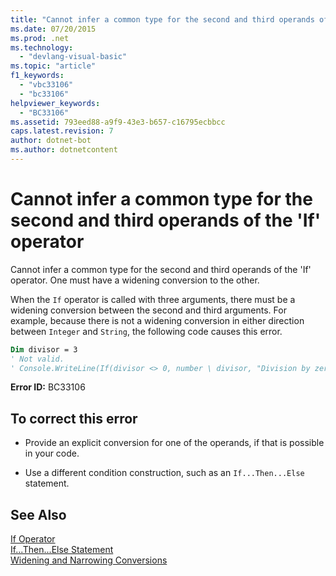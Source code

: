 ```yaml
---
title: "Cannot infer a common type for the second and third operands of the &#39;If&#39; operator"
ms.date: 07/20/2015
ms.prod: .net
ms.technology: 
  - "devlang-visual-basic"
ms.topic: "article"
f1_keywords: 
  - "vbc33106"
  - "bc33106"
helpviewer_keywords: 
  - "BC33106"
ms.assetid: 793eed88-a9f9-43e3-b657-c16795ecbbcc
caps.latest.revision: 7
author: dotnet-bot
ms.author: dotnetcontent
---
```

# Cannot infer a common type for the second and third operands of the &#39;If&#39; operator
Cannot infer a common type for the second and third operands of the 'If' operator. One must have a widening conversion to the other.  
  
 When the `If` operator is called with three arguments, there must be a widening conversion between the second and third arguments. For example, because there is not a widening conversion in either direction between `Integer` and `String`, the following code causes this error.  
  
```vb  
Dim divisor = 3  
' Not valid.  
' Console.WriteLine(If(divisor <> 0, number \ divisor, "Division by zero"))  
```  
  
 **Error ID:** BC33106  
  
## To correct this error  
  
-   Provide an explicit conversion for one of the operands, if that is possible in your code.  
  
-   Use a different condition construction, such as an `If...Then...Else` statement.  
  
## See Also  
 [If Operator](../../visual-basic/language-reference/operators/if-operator.md)  
 [If...Then...Else Statement](../../visual-basic/language-reference/statements/if-then-else-statement.md)  
 [Widening and Narrowing Conversions](../../visual-basic/programming-guide/language-features/data-types/widening-and-narrowing-conversions.md)
